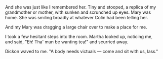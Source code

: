 And she was just like I remembered her. Tiny and stooped, a replica of my grandmother or mother, with sunken and scrunched up eyes. Mary was home. She was smiling broadly at whatever Colin had been telling her. 

And my Mary was dragging a large chair over to make a place for me.

I took a few hesitant steps into the room. Martha looked up, noticing me, and said, "Eh! Tha' mun be wanting tea!" and scurried away.

Dickon waved to me. "A body needs victuals — come and sit with us, lass." 